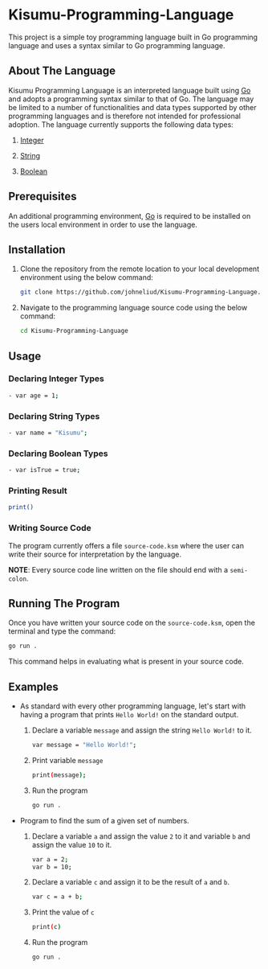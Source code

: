 # Kisumu-Programming-Language

This project is a simple toy programming language built in Go programming language and uses a syntax similar to Go programming language.

## About The Language

Kisumu Programming Language is an interpreted language built using [Go](https://go.dev/) and adopts a programming syntax similar to that of Go. The language may be limited to a number of functionalities and data types supported by other programming languages and is therefore not intended for professional adoption. The language currently supports the following data types:

1. [Integer](https://en.wikipedia.org/wiki/Integer_(computer_science))

2. [String](https://en.wikipedia.org/wiki/String_(computer_science))

3. [Boolean](https://en.wikipedia.org/wiki/Boolean_data_type)

## Prerequisites

An additional programming environment, [Go](https://go.dev/doc/install) is required to be installed on the users local environment in order to use the language.

## Installation

1. Clone the repository from the remote location to your local development environment using the below command:
    ```bash
    git clone https://github.com/johneliud/Kisumu-Programming-Language.git
    ```

2. Navigate to the programming language source code using the below command:
    ```bash
    cd Kisumu-Programming-Language
    ```

## Usage

### Declaring Integer Types
```bash
- var age = 1;
```

### Declaring String Types
```bash
- var name = "Kisumu";
```

### Declaring Boolean Types
```bash
- var isTrue = true;
```

### Printing Result
```bash
print()
```

### Writing Source Code

The program currently offers a file `source-code.ksm` where the user can write their source for interpretation by the language.

**NOTE**: Every source code line written on the file should end with a `semi-colon`.

## Running The Program

Once you have written your source code on the `source-code.ksm`, open the terminal and type the command:
```bash
go run .
```

This command helps in evaluating what is present in your source code.

## Examples

- As standard with every other programming language, let's start with having a program that prints `Hello World!` on the standard output.
    1. Declare a variable `message` and assign the string `Hello World!` to it.
        ```bash
        var message = "Hello World!";
        ```

    2. Print variable `message`
        ```bash
        print(message);
        ```

    3. Run the program
        ```bash
        go run .
        ```

- Program to find the sum of a given set of numbers.
    1. Declare a variable `a` and assign the value `2` to it and variable `b` and assign the value `10` to it.
        ```bash
        var a = 2;
        var b = 10;
        ```

    2. Declare a variable `c` and assign it to be the result of `a` and `b`.
        ```bash
        var c = a + b;
        ```

    3. Print the value of `c`
        ```bash
        print(c)
        ```

    4. Run the program
        ```bash
        go run .
        ```
